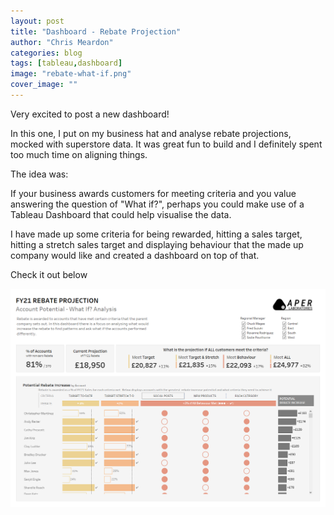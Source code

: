 ```yaml
---
layout: post
title: "Dashboard - Rebate Projection"
author: "Chris Meardon"
categories: blog
tags: [tableau,dashboard]
image: "rebate-what-if.png"
cover_image: ""
---
```

Very excited to post a new dashboard! 

In this one, I put on my business hat and analyse rebate projections, mocked with superstore data. It was great fun to build and I definitely spent too much time on aligning things.

The idea was:

If your business awards customers for meeting criteria and you value answering the question of "What if?", perhaps you could make use of a Tableau Dashboard that could help visualise the data.

I have made up some criteria for being rewarded, hitting a sales target, hitting a stretch sales target and displaying behaviour that the made up company would like and created a dashboard on top of that.

Check it out below

[![The dashboard](/assets/img/rebate-what-if.png "Click to go to Tableau Public")](https://public.tableau.com/app/profile/chris.meardon/viz/RebateProjection-WhatIfAnalysis/RebateProjectionWhatif)